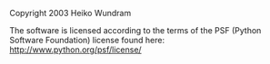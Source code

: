 Copyright 2003 Heiko Wundram

The software is licensed according to the terms of the PSF (Python Software Foundation) license found here: http://www.python.org/psf/license/